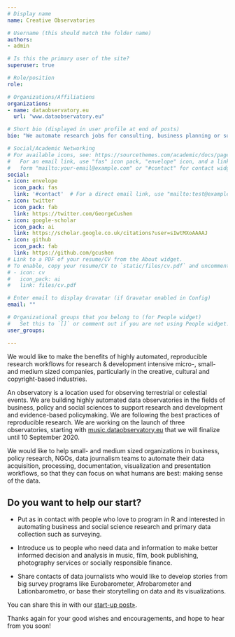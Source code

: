 ```yaml
---
# Display name
name: Creative Observatories

# Username (this should match the folder name)
authors:
- admin

# Is this the primary user of the site?
superuser: true

# Role/position
role: 

# Organizations/Affiliations
organizations:
- name: dataobservatory.eu
  url: "www.dataobservatory.eu"

# Short bio (displayed in user profile at end of posts)
bio: "We automate research jobs for consulting, business planning or social science."

# Social/Academic Networking
# For available icons, see: https://sourcethemes.com/academic/docs/page-builder/#icons
#   For an email link, use "fas" icon pack, "envelope" icon, and a link in the
#   form "mailto:your-email@example.com" or "#contact" for contact widget.
social:
- icon: envelope
  icon_pack: fas
  link: '#contact'  # For a direct email link, use "mailto:test@example.org".
- icon: twitter
  icon_pack: fab
  link: https://twitter.com/GeorgeCushen
- icon: google-scholar
  icon_pack: ai
  link: https://scholar.google.co.uk/citations?user=sIwtMXoAAAAJ
- icon: github
  icon_pack: fab
  link: https://github.com/gcushen
# Link to a PDF of your resume/CV from the About widget.
# To enable, copy your resume/CV to `static/files/cv.pdf` and uncomment the lines below.
# - icon: cv
#   icon_pack: ai
#   link: files/cv.pdf

# Enter email to display Gravatar (if Gravatar enabled in Config)
email: ""

# Organizational groups that you belong to (for People widget)
#   Set this to `[]` or comment out if you are not using People widget.
user_groups:

---
```


We would like to make the benefits of highly automated, reproducible research workflows for research & development intensive micro-, small- and medium sized companies, particularly in the creative, cultural and copyright-based industries. 

An observatory is a location used for observing terrestrial or celestial events. We are building highly automated data observatories in the fields of business, policy and social sciences to support research and development and evidence-based policymaking. We are following the best practices of reproducible research. We are working on the launch of three observatories, starting with [music.dataobservatory.eu](https://music.dataobservatory.eu/) that we will finalize until 10 September 2020.

We would like to help small- and medium sized organizations in business, policy research, NGOs, data journalism teams to automate their data acquisition, processing, documentation, visualization and presentation workflows, so that they can focus on what humans are best: making sense of the data.

## Do you want to help our start?

- Put as in contact with people who love to program in R and interested in automating business and social science research and primary data collection such as surveying.

- Introduce us to people who need data and information to make better informed decision and analysis in music, film, book publishing, photography services or socially responsible finance.

- Share contacts of data journalists who would like to develop stories from big survey programs like Eurobarometer, Afrobarometer and Lationbarometro, or base their storytelling on data and its visualizations.

You can share this in with our [start-up post»](http://dataobservatory.eu/post/2020-08-24-start-up/).

Thanks again for your good wishes and encouragements, and hope to hear from you soon!